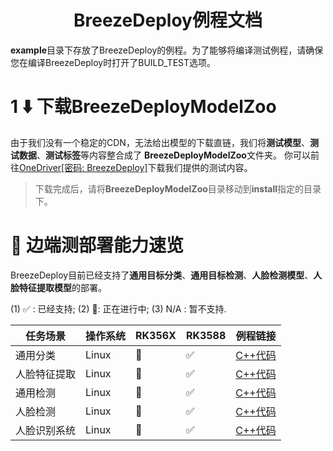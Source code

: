 <h1 align="center">BreezeDeploy例程文档</h1>

**example**目录下存放了BreezeDeploy的例程。为了能够将编译测试例程，请确保您在编译BreezeDeploy时打开了BUILD_TEST选项。

# 1 ⬇️ 下载BreezeDeployModelZoo

由于我们没有一个稳定的CDN，无法给出模型的下载直链，我们将**测试模型**、**测试数据**、**测试标签**等内容整合成了
**BreezeDeployModelZoo**文件夹。
你可以前往[OneDriver[密码: BreezeDeploy]](https://1drv.ms/f/s!AhN_zZGLHpt-ghTfJE9mDX9W1ISm)下载我们提供的测试内容。

> 下载完成后，请将**BreezeDeployModelZoo**目录移动到**install**指定的目录下。

# 🌰 边端测部署能力速览

BreezeDeploy目前已经支持了**通用目标分类**、**通用目标检测**、**人脸检测模型**、**人脸特征提取模型**的部署。

(1) ✅ : 已经支持; (2) 🏃: 正在进行中; (3) N/A : 暂不支持.

| 任务场景   | 操作系统  | RK356X | RK3588 | 例程链接                           |
|--------|-------|--------|--------|--------------------------------|
| 通用分类   | Linux | 🏃     | ✅      | [C++代码](./classification_test) |
| 人脸特征提取 | Linux | 🏃     | ✅      | [C++代码](./feature_test)        |
| 通用检测   | Linux | 🏃     | ✅      | [C++代码](./detection_test)      |
| 人脸检测   | Linux | 🏃     | ✅      | [C++代码](./detection_test)      |
| 人脸识别系统 | Linux | 🏃     | ✅      | [C++代码](./pipeline_test)       |


